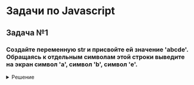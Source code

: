 <h1>Задачи по Javascript</h1>


<h2>Задача №1</h2>
<h3>Создайте переменную str и присвойте ей значение 'abcde'. Обращаясь к отдельным символам этой строки выведите на экран символ 'a', символ 'b', символ 'e'.</h3>
<details>
  <summary>Решение</summary>
  
  ```javascript

	var str = "abcde";

  	console.log(str[0]);
  	console.log(str[1]);
  	console.log(str[2]);
  	console.log(str[3]);
  	console.log(str[4]);
  	
  ```
  
</details>
